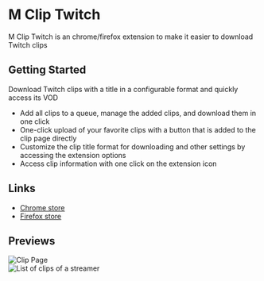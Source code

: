 # M Clip Twitch
M Clip Twitch is an chrome/firefox extension to make it easier to download Twitch clips  

## Getting Started
Download Twitch clips with a title in a configurable format and quickly access its VOD

 - Add all clips to a queue, manage the added clips, and download them in one click
 - One-click upload of your favorite clips with a button that is added to the clip page directly
 - Customize the clip title format for downloading and other settings by accessing the extension options
 - Access clip information with one click on the extension icon

## Links
-  [Chrome store](https://chrome.google.com/webstore/detail/m-clip-twitch/bjghmgpnlmadkjbklkfchbaacnaonglj  "Link to the extension for Chrome (or Chromium-based browser)")
-  [Firefox store](https://addons.mozilla.org/fr/firefox/addon/mclip-twitch?src=external-readme  "Link to the extension for Firefox")

## Previews
![Clip Page](https://i.imgur.com/6kG5GkQ.png "Clip Page")  
![List of clips of a streamer](https://i.imgur.com/fKNZL1S.png "List of clips of a streamer")  